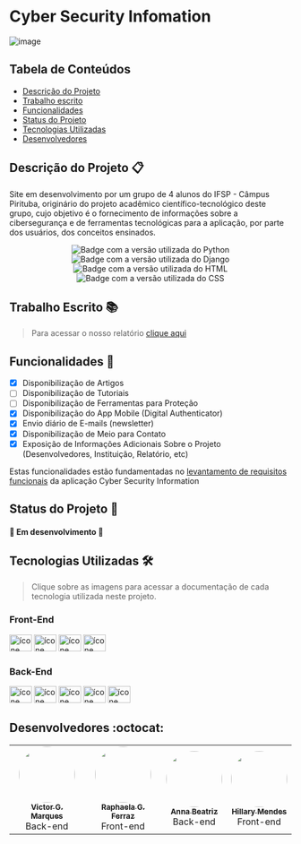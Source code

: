# Cyber Security Infomation
![image](https://user-images.githubusercontent.com/86068797/166588543-9ff49eb2-8926-4de9-8c27-27d4936941e7.png)


## Tabela de Conteúdos
* [Descrição do Projeto](#descrição-do-projeto-)
* [Trabalho escrito](#trabalho-escrito-)
* [Funcionalidades](#funcionalidades-scroll)
* [Status do Projeto](#status-do-projeto-)
* [Tecnologias Utilizadas](#tecnologias-utilizadas-hammer_and_wrench)
* [Desenvolvedores](#desenvolvedores-octocat)

## Descrição do Projeto 📋
Site em desenvolvimento por um grupo de 4 alunos do IFSP - Câmpus Pirituba, originário do projeto acadêmico científico-tecnológico deste grupo, cujo objetivo é o fornecimento de informações sobre a cibersegurança e de ferramentas tecnológicas para a aplicação, por parte dos usuários, dos conceitos ensinados.

<div align="center">
    <img alt="Badge com a versão utilizada do Python" src="https://img.shields.io/static/v1?label=PYTHON&message=3.9.9&color=blue&style=for-the-badge&logo=Python"/>
    <img alt="Badge com a versão utilizada do Django" src="https://img.shields.io/static/v1?label=DJANGO&message=4.0.1&color=brightgreen&style=for-the-badge&logo=DJANGO&logoColor=green"/>
    <img alt="Badge com a versão utilizada do HTML" src="https://img.shields.io/static/v1?label=HTML&message=V5&color=yellow&style=for-the-badge&logo=HTML5&logoColor=yellow"/>
    <img alt="Badge com a versão utilizada do CSS" src="https://img.shields.io/static/v1?label=CSS&message=V3&color=blue&style=for-the-badge&logo=CSS3&logoColor=blue"/>
</div>

## Trabalho Escrito 📚

> Para acessar o nosso relatório [clique aqui](relatorio.md)

## Funcionalidades :scroll:

- [x] Disponibilização de Artigos
- [ ] Disponibilização de Tutoriais
- [ ] Disponibilização de Ferramentas para Proteção
- [x] Disponibilização do App Mobile (Digital Authenticator)
- [x] Envio diário de E-mails (newsletter)
- [x] Disponibilização de Meio para Contato
- [x] Exposição de Informações Adicionais Sobre o Projeto (Desenvolvedores, Instituição, Relatório, etc)

Estas funcionalidades estão fundamentadas no [levantamento de requisitos funcionais](https://github.com/VictorGM01/cyber_sec_info/blob/main/relatorio.md#etapas-iniciais) da aplicação Cyber Security Information

## Status do Projeto 🔔
####  🚧 Em desenvolvimento 🚧

## Tecnologias Utilizadas :hammer_and_wrench:

> Clique sobre as imagens para acessar a documentação de cada tecnologia utilizada neste projeto.

### Front-End

<a title="HTML5" href="https://www.w3schools.com/html/default.asp"><img alt="ícone html" height="30" width="40" src="https://cdn.jsdelivr.net/gh/devicons/devicon/icons/html5/html5-original.svg"></a>
<a title="CSS3" href="https://www.w3schools.com/css/default.asp"><img alt="ícone css" height="30" width="40" src="https://cdn.jsdelivr.net/gh/devicons/devicon/icons/css3/css3-original.svg"></a>
<a title="JavaScript" href="https://www.w3schools.com/js/default.asp"><img alt="ícone javascript" height="30" width="40" src="https://cdn.jsdelivr.net/gh/devicons/devicon/icons/javascript/javascript-original.svg" /></a>
<a title="JQuery" href="https://www.w3schools.com/jquery/default.asp"><img alt="ícone jquery" height="30" width="40" src="https://cdn.jsdelivr.net/gh/devicons/devicon/icons/jquery/jquery-plain-wordmark.svg" /></a>

### Back-End

<a title="Python" href="https://www.w3schools.com/python/default.asp"><img alt="ícone python" height="30" width="40" src="https://cdn.jsdelivr.net/gh/devicons/devicon/icons/python/python-original.svg"></a>
<a title="Django" href="https://docs.djangoproject.com/en/4.1/"><img alt="ícone django" height="30" width="40" src="https://cdn.jsdelivr.net/gh/devicons/devicon/icons/django/django-plain.svg"></a>
<a title="SQLite" href="https://www.sqlite.org/docs.html"><img alt="ícone sqlite" height="30" width="40" src="https://cdn.jsdelivr.net/gh/devicons/devicon/icons/sqlite/sqlite-original.svg"></a>
<a title="ClearDB MySQL" href="https://devcenter.heroku.com/articles/cleardb"><img alt="ícone mysql" height="30" width="40" src="https://cdn.jsdelivr.net/gh/devicons/devicon/icons/mysql/mysql-original-wordmark.svg"></a>
<a title="Heroku" href="https://devcenter.heroku.com/categories/reference"><img alt="ícone heroku" height="30" width="40" src="https://cdn.jsdelivr.net/gh/devicons/devicon/icons/heroku/heroku-plain.svg"></a>

## Desenvolvedores :octocat:
<table>
    <tr>
    <td align="center"><a href="https://github.com/VictorGM01"><img style="border-radius: 50%;" src="https://avatars.githubusercontent.com/u/86068797?v=4" width="100px;" alt=""/><br><sub><b>Victor G. Marques</b></sub></a><br />Back-end</td>
    <td align="center"><a href="https://github.com/raphaelaferraz"><img style="border-radius: 50%;" src="https://avatars.githubusercontent.com/u/86068799?v=4" width="100px;" alt=""/><br><sub><b>Raphaela G. Ferraz</b></sub></a><br>Front-end</td>
    <td align="center"><a href="https://github.com/Anninha1411"><img style="border-radius: 50%;" src="https://avatars.githubusercontent.com/u/86080382?v=4" width="100px;" alt=""/><br><sub><b>Anna Beatriz</b></sub></a><br>Back-end</td>
    <td align="center"><a href="https://github.com/heyyyhill"><img style="border-radius: 50%;" src="https://avatars.githubusercontent.com/u/85965087?v=4" width="100px;" alt=""/><br><sub><b>Hillary Mendes</b></sub></a><br>Front-end</td>
    </tr>
</table>
